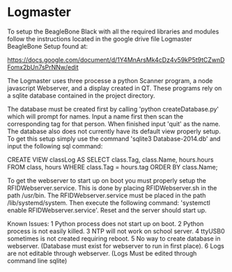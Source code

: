 # Logmaster

To setup the BeagleBone Black with all the required libraries and modules follow the instructions
located in the google drive file Logmaster BeagleBone Setup found at:

https://docs.google.com/document/d/1Y4MnArsMk4cDz4v59kP5t9tCZwnDFomx2bUn7sPrNNw/edit

The Logmaster uses three processe a python Scanner program, a node 
javascript Webserver, and a display created in QT.
These programs rely on a sqlite database contained in the project directory.

The database must be created first by calling 'python createDatabase.py' which 
will prompt for names. Input a name first then scan the corresponding tag
for that person. When finished input 'quit' as the name. The database also 
does not currently have its default view properly setup. To get this setup simply
use the command 'sqlite3 Database-2014.db' and input the following sql command:

CREATE VIEW classLog AS SELECT class.Tag, class.Name, hours.hours FROM class, 
hours WHERE class.Tag = hours.tag ORDER BY class.Name;

To get the webserver to start up on boot you must properly setup the RFIDWebserver.service.
This is done by placing RFIDWebserver.sh in the path /usr/bin. The RFIDWebserver.service
must be placed in the path /lib/systemd/system. Then execute the following 
command: 'systemctl enable RFIDWebserver.service'. Reset and the server should start up.

Known Issues:
1 Python process does not start up on boot.
2 Python process is not easily killed.
3 NTP will not work on school server.
4 ttyUSB0 sometimes is not created requiring reboot.
5 No way to create database in webserver. (Database must exist for webserver to run in first place). 
6 Logs are not editable through webserver. (Logs Must be edited through command line sqlite)





